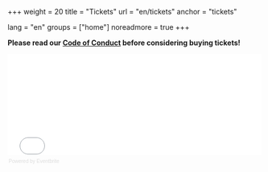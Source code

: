 +++
weight = 20
title = "Tickets"
url = "en/tickets"
anchor = "tickets"

lang = "en"
groups = ["home"]
noreadmore = true
+++

**Please read our <a href="/en/code-of-conduct/">Code of Conduct</a> before considering buying tickets!**

<div style="width:100%; text-align:left;" ><iframe  src="//eventbrite.com/tickets-external?eid=26470780818&ref=etckt" frameborder="0" height="201" width="100%" vspace="0" hspace="0" marginheight="5" marginwidth="5" scrolling="auto" allowtransparency="true"></iframe><div style="font-family:Helvetica, Arial; font-size:10px; padding:5px 0 5px; margin:2px; width:100%; text-align:left;" ><a class="powered-by-eb" style="color: #dddddd; text-decoration: none;" target="_blank" href="http://www.eventbrite.com/l/registration-online/">Powered by Eventbrite</a></div></div>

<!--more-->